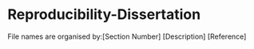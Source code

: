 # Reproducibility-Dissertation

File names are organised by:[Section Number] [Description] [Reference]
